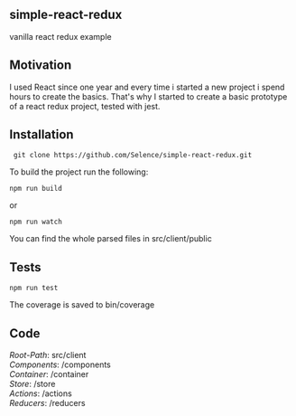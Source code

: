 ## simple-react-redux
vanilla react redux example

## Motivation
I used React since one year and every time i started a new project i spend hours to create the basics. That's why I started to create a basic prototype of a react redux project, tested with jest.

## Installation
```
 git clone https://github.com/Selence/simple-react-redux.git
 ```
To build the project run the following:
```
npm run build
```
or
```
npm run watch
```
You can find the whole parsed files in src/client/public

## Tests
```
npm run test
```
The coverage is saved to bin/coverage

## Code
*Root-Path*: src/client<br />
*Components*: /components<br />
*Container*: /container<br />
*Store*: /store<br />
*Actions*: /actions<br />
*Reducers*: /reducers<br />
